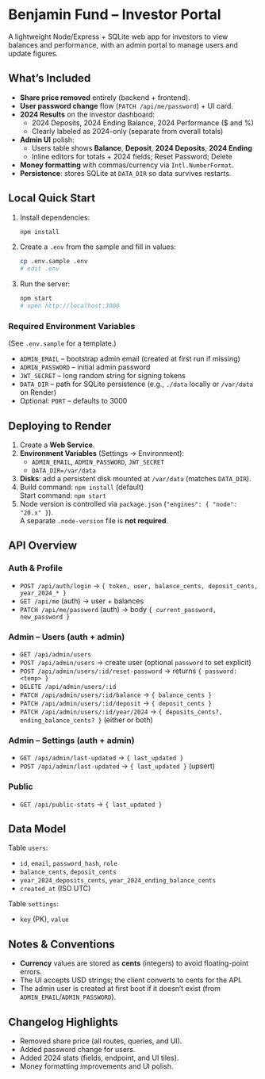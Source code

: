 # Benjamin Fund – Investor Portal

A lightweight Node/Express + SQLite web app for investors to view balances and performance, with an admin portal to manage users and update figures.

## What’s Included
- **Share price removed** entirely (backend + frontend).
- **User password change** flow (`PATCH /api/me/password`) + UI card.
- **2024 Results** on the investor dashboard:
  - 2024 Deposits, 2024 Ending Balance, 2024 Performance ($ and %)
  - Clearly labeled as 2024-only (separate from overall totals)
- **Admin UI** polish:
  - Users table shows **Balance**, **Deposit**, **2024 Deposits**, **2024 Ending**
  - Inline editors for totals + 2024 fields; Reset Password; Delete
- **Money formatting** with commas/currency via `Intl.NumberFormat`.
- **Persistence**: stores SQLite at `DATA_DIR` so data survives restarts.

## Local Quick Start
1. Install dependencies:
   ```bash
   npm install
   ```
2. Create a `.env` from the sample and fill in values:
   ```bash
   cp .env.sample .env
   # edit .env
   ```
3. Run the server:
   ```bash
   npm start
   # open http://localhost:3000
   ```

### Required Environment Variables
(See `.env.sample` for a template.)
- `ADMIN_EMAIL` – bootstrap admin email (created at first run if missing)
- `ADMIN_PASSWORD` – initial admin password
- `JWT_SECRET` – long random string for signing tokens
- `DATA_DIR` – path for SQLite persistence (e.g., `./data` locally or `/var/data` on Render)
- Optional: `PORT` – defaults to 3000

## Deploying to Render
1. Create a **Web Service**.
2. **Environment Variables** (Settings → Environment):
   - `ADMIN_EMAIL`, `ADMIN_PASSWORD`, `JWT_SECRET`
   - `DATA_DIR=/var/data`
3. **Disks**: add a persistent disk mounted at `/var/data` (matches `DATA_DIR`).
4. Build command: `npm install` (default)  
   Start command: `npm start`
5. Node version is controlled via `package.json` (`"engines": { "node": "20.x" }`).  
   A separate `.node-version` file is **not required**.

## API Overview

### Auth & Profile
- `POST /api/auth/login` → `{ token, user, balance_cents, deposit_cents, year_2024_* }`
- `GET /api/me` (auth) → user + balances
- `PATCH /api/me/password` (auth) → body `{ current_password, new_password }`

### Admin – Users (auth + admin)
- `GET /api/admin/users`
- `POST /api/admin/users` → create user (optional `password` to set explicit)
- `POST /api/admin/users/:id/reset-password` → returns `{ password: <temp> }`
- `DELETE /api/admin/users/:id`
- `PATCH /api/admin/users/:id/balance` → `{ balance_cents }`
- `PATCH /api/admin/users/:id/deposit` → `{ deposit_cents }`
- `PATCH /api/admin/users/:id/year/2024` → `{ deposits_cents?, ending_balance_cents? }` (either or both)

### Admin – Settings (auth + admin)
- `GET /api/admin/last-updated` → `{ last_updated }`
- `POST /api/admin/last-updated` → `{ last_updated }` (upsert)

### Public
- `GET /api/public-stats` → `{ last_updated }`

## Data Model
Table `users`:
- `id`, `email`, `password_hash`, `role`
- `balance_cents`, `deposit_cents`
- `year_2024_deposits_cents`, `year_2024_ending_balance_cents`
- `created_at` (ISO UTC)

Table `settings`:
- `key` (PK), `value`

## Notes & Conventions
- **Currency** values are stored as **cents** (integers) to avoid floating-point errors.
- The UI accepts USD strings; the client converts to cents for the API.
- The admin user is created at first boot if it doesn’t exist (from `ADMIN_EMAIL`/`ADMIN_PASSWORD`).

## Changelog Highlights
- Removed share price (all routes, queries, and UI).
- Added password change for users.
- Added 2024 stats (fields, endpoint, and UI tiles).
- Money formatting improvements and UI polish.
